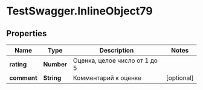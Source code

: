 # TestSwagger.InlineObject79

## Properties

Name | Type | Description | Notes
------------ | ------------- | ------------- | -------------
**rating** | **Number** | Оценка, целое число от 1 до 5 | 
**comment** | **String** | Комментарий к оценке | [optional] 


